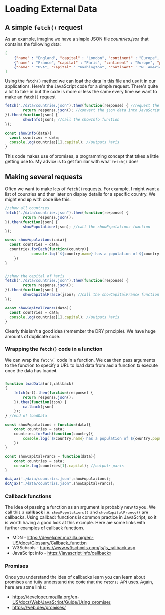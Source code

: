 # Loading External Data

## A simple ```fetch()``` request

As an example, imagine we have a simple JSON file *countries.json* that contains the following data:

```json
[
    {"name" : "England", "capital" : "London", "continent" : "Europe", "population": 53000000},
    {"name" : "France", "capital" : "Paris", "continent" : "Europe", "population": 67000000},
    {"name" : "USA", "capital" : "Washington", "continent" : "N. America", "population": 325000000}
]
```

Using the ```fetch()``` method we can load the data in this file and use it in our applications. Here's the JavaScript code for a simple  request. There's quite a lot to take in but the code is more or less the same every time we want to make an ```fetch()``` request.

```javascript
fetch("./data/countries.json").then(function(response) { //request the countries.json files
		return response.json(); //convert the json data into JavaScript objects/arrays
}).then(function(json) {
		showInfo(json); //call the showInfo function
});

const showInfo(data){
  const countries = data;
  console.log(countries[1].capital); //outputs Paris
}
```

This code makes use of promises, a programming concept that takes a little getting use to. My advice is to get familiar with what ```fetch()``` does


## Making several requests
Often we want to make lots of ```fetch()``` requests. For example, I might want a list of countries and then later on display details for a specific country. We might end up with code like this:

```javascript
//show all countries
fetch("./data/countries.json").then(function(response) {
		return response.json();
}).then(function(json) {
		showPopulations(json); //call the showPopulations function
});

const showPopulations(data){
  const countries = data;
  countries.forEach(function(country){
			console.log(`${country.name} has a population of ${country.population} `);
	})
}


//show the capital of Paris
fetch("./data/countries.json").then(function(response) {
		return response.json();
}).then(function(json) {
		showCapitalFrance(json); //call the showCapitalFrance function
});

const showCapitalFrance(data){
  const countries = data;
  console.log(countries[1].capital); //outputs Paris
}

```
Clearly this isn't a good idea (remember the DRY principle). We have huge amounts of duplicate code.

### Wrapping the ```fetch()``` code in a function
We can wrap the ```fetch()``` code in a function. We can then pass arguments to the function to specify a URL to load data from and a function to execute once the data has loaded.

```javascript

function loadData(url,callback)
{
	fetch(url).then(function(response) {
		return response.json();
	}).then(function(json) {
		callback(json)
	});
} //end of loadData

const showPopulations = function(data){
	const countries = data;
	countries.forEach(function(country){
		console.log(`${country.name} has a population of ${country.population} `);
	})
}

const showCapitalFrance = function(data){
	const countries = data;
	console.log(countries[1].capital); //outputs paris
}

doAjax("./data/countries.json",showPopulations);
doAjax("./data/countries.json",showCapitalFrance);
```

### Callback functions
The idea of passing a function as an argument is probably new to you. We call this a **callback** i.e. ```showPopulations()``` and ```showCapitalFrance()``` are callbacks. Using callback functions is common practice in JavaScript, so it is worth having a good look at this example. Here are some links with further examples of callback functions.

* MDN - https://developer.mozilla.org/en-US/docs/Glossary/Callback_function
* W3Schools - https://www.w3schools.com/js/js_callback.asp
* JavaScript info - https://javascript.info/callbacks

### Promises
Once you understand the idea of callbacks learn you can learn about promises and fully understand the code that the ```fetch()``` API uses. Again, here are some links:
* https://developer.mozilla.org/en-US/docs/Web/JavaScript/Guide/Using_promises
* https://web.dev/promises/
